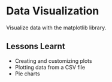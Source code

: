 # Data Visualization
Visualize data with the matplotlib library.
## Lessons Learnt
- Creating and customizing plots
- Plotting data from a CSV file
- Pie charts
